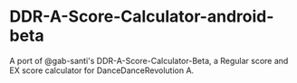 # DDR-A-Score-Calculator-android-beta
A port of @gab-santi's DDR-A-Score-Calculator-Beta, a Regular score and EX score calculator for DanceDanceRevolution A. 
